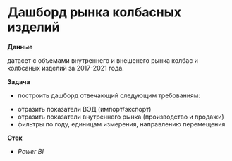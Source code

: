 
# Дашборд рынка колбасных изделий

**Данные**

датасет с объемами внутреннего и внешенего рынка колбас и колбсаных изделий за 2017-2021 года.

**Задача**

 * построить дашборд отвечающий следующим требованиям:
  - отразить показатели ВЭД (импорт/экспорт)
  - отразить показатели внутреннего рынка (производство и продажи)
  - фильтры по году, единицам измерения, направлению перемещения

**Стек**
 * *Power BI*
